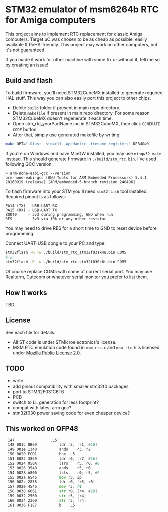 # STM32 emulator of msm6264b RTC for Amiga computers

This project aims to implement RTC replacement for classic Amiga computers.
Target uC was chosen to be as cheap as possible, easily available & RoHS-friendly.
This project may work on other computers, but it's not guaranteed.

If you made it work for other machine with some fix or without it,
tell me so by creating an issue!

## Build and flash

To build firmware, you'll need STM32CubeMX installed to generate required HAL stuff.
This way you can also easily port this project to other chips.

- Delete `build` folder if present in main repo directory.
- Delete `makefile` if present in main repo directory.
  For some reason STM32CubeMX doesn't regenerate it each time.
- Open stm_rtc_yourPartName.ioc in STM32CubeMX, then click `GENERATE CODE` button.
- After that, simply use generated makefile by writing:

``` sh
make OPT="-Ofast -std=c11 -Wpedantic -frename-registers" DEBUG=0
```

If you're on Windows and have MinGW installed, you may use `mingw32-make` instead.
This should generate firmware in `./build/stm_rtc.bin`.
I've used following GCC version:

``` plain
> arm-none-eabi-gcc --version
arm-none-eabi-gcc (GNU Tools for ARM Embedded Processors) 5.4.1 20160919 (release) [ARM/embedded-5-branch revision 240496]
```

To flash firmware into your STM you'll need `stm32flash` tool installed.
Required pinout is as follows:

``` plain
PA14 (TX) - USB-UART RX
PA15 (RX) - USB-UART TX
BOOT0     - 3v3 during programming, GND when run
RES       - 3v3 via 10k or any other resistor
```

You may need to drive RES for a short time to GND to reset device before programming.

Connect UART-USB dongle to your PC and type:

``` sh
stm32flash -R -w ./build/stm_rtc_stm32f031k4u.bin COM5
# or
stm32flash -R -w ./build/stm_rtc_stm32f030c6t.bin COM5
```

Of course replace COM5 with name of correct serial port.
You may use Realterm, Cutecom or whatever serial monitor you prefer to list them.

## How it works

TBD

## License

See each file for details.

- All ST code is under STMicroelectronics's license.
- MSM RTC emulation code found in `msm_rtc.c` and `msm_rtc.h` is licensed under [Mozilla Public License 2.0](LICENSE).

## TODO

- write
- add pinout compatibility with smaller stm32f0 packages
- port to  STM32F031C6T6
- PCB
- switch to LL generation for less footprint?
- compat with latest arm gcc?
- stm32f030 power saving code for even cheaper device?

## This worked on QFP48

``` asm
 147              	.L5:
 148 001c 0B69     		ldr	r3, [r1, #16]
 149 001e 1340     		ands	r3, r2
 150 0020 FCD1     		bne	.L5
 151 0022 3869     		ldr	r0, [r7, #16]
 152 0024 050A     		lsrs	r5, r0, #8
 153 0026 3540     		ands	r5, r6
 154 0028 A800     		lsls	r0, r5, #2
 155 002a 6546     		mov	r5, ip
 156 002c 2858     		ldr	r0, [r5, r0]
 157 002e 4546     		mov	r5, r8
 158 0030 6061     		str	r0, [r4, #20]
 159 0032 2560     		str	r5, [r4]
 160 0034 2360     		str	r3, [r4]
 161 0036 F1E7     		b	.L5
```

